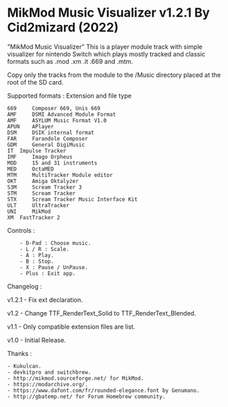 # MikMod Music Visualizer v1.2.1 By Cid2mizard (2022)

"MikMod Music Visualizer" This is a player module track with simple visualizer for nintendo Switch which plays mostly tracked and classic formats such as .mod .xm .it .669 and .mtm. 

Copy only the tracks from the module to the /Music directory placed at the root of the SD card.

Supported formats :
	Extension and file type
	
	669 	Composer 669, Unis 669
	AMF 	DSMI Advanced Module Format
	AMF 	ASYLUM Music Format V1.0
	APUN 	APlayer
	DSM 	DSIK internal format
	FAR 	Farandole Composer
	GDM 	General DigiMusic
	IT 	Impulse Tracker
	IMF 	Imago Orpheus
	MOD 	15 and 31 instruments
	MED 	OctaMED
	MTM 	MultiTracker Module editor
	OKT 	Amiga Oktalyzer
	S3M 	Scream Tracker 3
	STM 	Scream Tracker
	STX 	Scream Tracker Music Interface Kit
	ULT 	UltraTracker
	UNI 	MikMod
	XM 	FastTracker 2 

Controls :

		- D-Pad : Choose music.
		- L / R : Scale.
		- A : Play.
		- B : Stop.
		- X : Pause / UnPause.
		- Plus : Exit app.

Changelog :

v1.2.1
	- Fix ext declaration.

v1.2
	- Change TTF_RenderText_Solid to TTF_RenderText_Blended.

v1.1
	- Only compatible extension files are list.

v1.0
	- Initial Release.

Thanks :

	- Kukulcan.
	- devkitpro and switchbrew.
	- http://mikmod.sourceforge.net/ for MikMod.
	- https://modarchive.org/.
	- https://www.dafont.com/fr/rounded-elegance.font by Genumano.
	- http://gbatemp.net/ for Forum Homebrew community.
